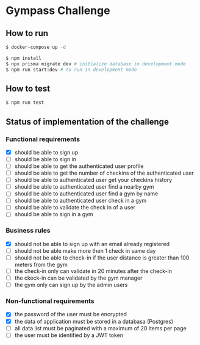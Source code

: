 # Gympass Challenge

## How to run

```bash
$ docker-compose up -d

$ npm install
$ npx prisma migrate dev # initialize database in development mode
$ npm run start:dev # to run in development mode
```

## How to test

```bash
$ npm run test
```

## Status of implementation of the challenge

### Functional requirements

- [x] should be able to sign up
- [ ] should be able to sign in
- [ ] should be able to get the authenticated user profile
- [ ] should be able to get the number of checkins of the authenticated user
- [ ] should be able to authenticated user get your checkins history
- [ ] should be able to authenticated user find a nearby gym
- [ ] should be able to authenticated user find a gym by name
- [ ] should be able to authenticated user check in a gym
- [ ] should be able to validate the check in of a user
- [ ] should be able to sign in a gym

### Business rules

- [x] should not be able to sign up with an email already registered
- [ ] should not be able make more then 1 check in same day
- [ ] should not be able to check-in if the user distance is greater than 100 meters from the gym
- [ ] the check-in only can validate in 20 minutes after the check-in
- [ ] the ckeck-in can be validated by the gym manager
- [ ] the gym only can sign up by the admin users

### Non-functional requirements

- [x] the password of the user must be encrypted
- [x] the data of application must be stored in a databasa (Postgres)
- [ ] all data list must be paginated with a maximum of 20 items per page
- [ ] the user must be identified by a JWT token

